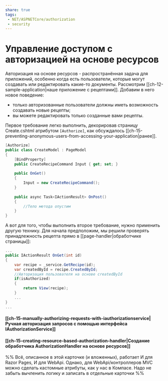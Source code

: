```yaml
---
share: true
tags:
 - NET/ASPNETCore/authorization
 - security
---
```

# Управление доступом с авторизацией на основе ресурсов
Авторизация на основе ресурсов - распространённая задача для приложений, особенно когда есть пользователи, которые могут создавать или редактировать какие-то документы.
Рассмотрим [[ch-12-sample-application|наше приложение с рецептами]]. Добавим в него новое поведение:
- только авторизованные пользователи должны иметь возможность создавать новые рецепты;
- вы можете редактировать только созданные вами рецепты.

Первое требование легко выполнить, декорировав страницу Create.cshtml атрибутом `[Authorize]`, как обсуждалось [[ch-15-preventing-anonymous-users-from-accessing-your-application|ранее]].
```csharp
[Authorize]
public class CreateModel : PageModel
{
	[BindProperty]
	public CreateRecipeCommand Input { get; set; }
	
	public OnGet()
	{
		Input = new CreateRecipeCommand();
	}
	
	public async Task<IActionResult> OnPost()
	{
		//Тело метода опустим
	}
}
```

А вот для того, чтобы выполнить второе требование, нужно применить другую технику.
Для начала предположим, мы решили проверять принадлежность рецепта прямо в [[page-handler|обработчике страницы]]:
```csharp
...
public IActionResult OnGet(int id)
{
	var recipe = _service.GetRecipe(id);
	var createdById = recipe.CreatedById;
	//Авторизация пользователя на основе createdById
	if(isAuthorized)
	{
		return View(recipe);
	}
	...
}
...
```
#### [[ch-15-manually-authorizing-requests-with-iauthorizationservice|Ручная авторизация запросов с помощью интерфейса IAuthorizationService]]
#### [[ch-15-creating-resource-based-authorization-handler|Создание обработчика AuthorizationHandler на основе ресурсов]]


%% Всё, описанное в этой карточке (и вложенных), работает И для Razor Pages, И для WebApi. Однако, для WebApi/контроллеров MVC можно сделать кастомные атрибуты, как у нас в Компасе. Надо не забыть вычленить логику и записать в отдельные карточки %%